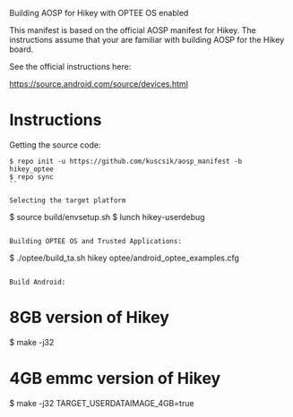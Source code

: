 Building AOSP for Hikey with OPTEE OS enabled

This manifest is based on the official AOSP manifest for Hikey. The instructions assume that your
are familiar with building AOSP for the Hikey board.

See the official instructions here:

https://source.android.com/source/devices.html


# Instructions

Getting the source code:
```
$ repo init -u https://github.com/kuscsik/aosp_manifest -b  hikey_optee
$ repo sync
``

Selecting the target platform

```
$ source  build/envsetup.sh
$ lunch hikey-userdebug
```

Building OPTEE OS and Trusted Applications:

```
$ ./optee/build_ta.sh  hikey optee/android_optee_examples.cfg
```

Build Android:

```
# 8GB version of Hikey
$ make -j32 

# 4GB emmc version of Hikey
$ make -j32 TARGET_USERDATAIMAGE_4GB=true
```
